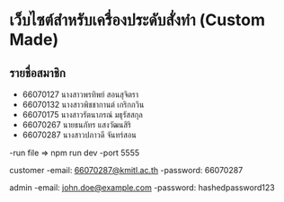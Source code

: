# เว็บไซต์สำหรับเครื่องประดับสั่งทำ (Custom Made)
## รายชื่อสมาชิก
* 66070127 นางสาวพรทิพย์ สอนสุจิตรา
* 66070132 นางสาวพิชชากานต์ เกริกกวิน
* 66070175 นางสาวรัตนาภรณ์ มธุรัสสกุล
* 66070267 นายธนภัทร แสงวัฒนสิริ
* 66070287 นางสาวปภาวดี จันทร์สอน

-run file => npm run dev
-port 5555

customer
-email: 66070287@kmitl.ac.th
-password: 66070287

admin
-email: john.doe@example.com
-password: hashedpassword123
